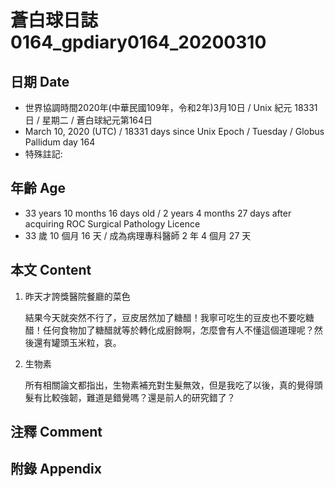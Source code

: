 [_metadata_:encoding]: - "utf-8"
[_metadata_:fileformat]: - "markdown"
[_metadata_:MIME_type]: - "text/plain"
[_metadata_:markdown_version]: - "commonmark version 0.29"
[_metadata_:markdown_spec]: - "https://spec.commonmark.org/0.29/"

# 蒼白球日誌0164_gpdiary0164_20200310 #

## 日期 Date ##

* 世界協調時間2020年(中華民國109年，令和2年)3月10日 / Unix 紀元 18331 日 / 星期二 / 蒼白球紀元第164日
* March 10, 2020 (UTC) / 18331 days since Unix Epoch / Tuesday / Globus Pallidum day 164
* 特殊註記:

## 年齡 Age ##

* 33 years 10 months 16 days old / 2 years 4 months 27 days after acquiring ROC Surgical Pathology Licence
* 33 歲 10 個月 16 天 / 成為病理專科醫師 2 年 4 個月 27 天

## 本文 Content ##

1. 昨天才誇獎醫院餐廳的菜色

    結果今天就突然不行了，豆皮居然加了糖醋！我寧可吃生的豆皮也不要吃糖醋！任何食物加了糖醋就等於轉化成廚餘啊，怎麼會有人不懂這個道理呢？然後還有罐頭玉米粒，哀。

2. 生物素

    所有相關論文都指出，生物素補充對生髮無效，但是我吃了以後，真的覺得頭髮有比較強韌，難道是錯覺嗎？還是前人的研究錯了？

## 注釋 Comment ##

## 附錄 Appendix ##

